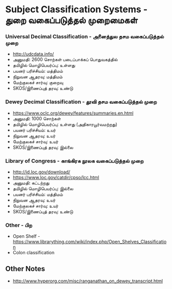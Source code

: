 # Subject Classification Systems - துறை வகைப்படுத்தல் முறைமைகள்

### Universal Decimal Classification - அனைத்துல தசம வகைப்படுத்தல் முறை
* http://udcdata.info/
* அனுமதி: 2600 சொற்கள் படைப்பாக்கப் பொதுவகத்தில்
* தமிழில் மொழிபெயர்ப்பு: உள்ளது
* பயனர் பரிச்சியம்: மத்திமம்
* நிறுவன ஆதரவு: மத்திமம்
* மேற்குலகச் சார்வு: குறைவு
* SKOS/இணைப்புத் தரவு: உண்டு

### Dewey Decimal Classification - தூவி தசம வகைப்படுத்தல் முறை
* https://www.oclc.org/dewey/features/summaries.en.html
* அனுமதி: 1000 சொற்கள்
* தமிழில் மொழிபெயர்ப்பு: உள்ளது (அதிகாரபூர்வமற்றது)
* பயனர் பரிச்சியம்: உயர்
* நிறுவன ஆதரவு: உயர்
* மேற்குலகச் சார்வு: உயர்
* SKOS/இணைப்புத் தரவு: இல்லை

### Library of Congress - காங்கிரசு நூலக வகைப்படுத்தல் முறை
* http://id.loc.gov/download/
* https://www.loc.gov/catdir/cpso/lcc.html
* அனுமதி: கட்டற்றது
* தமிழில் மொழிபெயர்ப்பு: இல்லை
* பயனர் பரிச்சியம்: மத்திமம்
* நிறுவன ஆதரவு: உயர்
* மேற்குலகச் சார்வு: உயர்
* SKOS/இணைப்புத் தரவு: உண்டு

### Other - பிற
* Open Shelf - https://www.librarything.com/wiki/index.php/Open_Shelves_Classification
* Colon classification

## Other Notes
* http://www.hyperorg.com/misc/ranganathan_on_dewey_transcript.html
